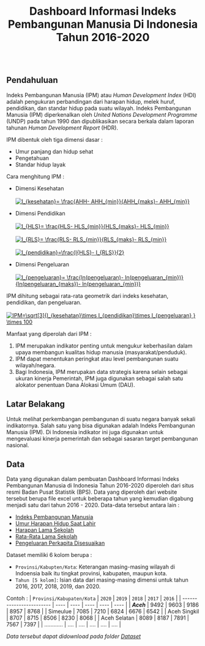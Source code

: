 <h1 align='center'> Dashboard Informasi Indeks Pembangunan Manusia Di Indonesia Tahun 2016-2020</h1>

<br></br>

## Pendahuluan
Indeks Pembangunan Manusia (IPM) atau _Human Development Index_ (HDI) adalah pengukuran perbandingan dari harapan hidup, melek huruf, pendidikan, dan standar hidup pada suatu wilayah. Indeks Pembangunan Manusia (IPM) diperkenalkan oleh _United Nations Development Programme_ (UNDP) pada tahun 1990 dan dipublikasikan secara berkala dalam laporan tahunan _Human Development Report_ (HDR).

IPM dibentuk oleh tiga dimensi dasar :
* Umur panjang dan hidup sehat
* Pengetahuan
* Standar hidup layak

Cara menghitung IPM :
- Dimensi Kesehatan
<br></br>
   <a href="https://www.codecogs.com/eqnedit.php?latex=I_{kesehatan}=&space;\frac{AHH-&space;AHH_{min}}{AHH_{maks}-&space;AHH_{min}}" target="_blank"><img src="https://latex.codecogs.com/gif.latex?I_{kesehatan}=&space;\frac{AHH-&space;AHH_{min}}{AHH_{maks}-&space;AHH_{min}}" title="I_{kesehatan}= \frac{AHH- AHH_{min}}{AHH_{maks}- AHH_{min}}" /></a>
  
- Dimensi Pendidikan
<br></br>
   <a href="https://www.codecogs.com/eqnedit.php?latex=I_{HLS}=&space;\frac{HLS-&space;HLS_{min}}{HLS_{maks}-&space;HLS_{min}}" target="_blank"><img src="https://latex.codecogs.com/gif.latex?I_{HLS}=&space;\frac{HLS-&space;HLS_{min}}{HLS_{maks}-&space;HLS_{min}}" title="I_{HLS}= \frac{HLS- HLS_{min}}{HLS_{maks}- HLS_{min}}" /></a>
<br></br>
   <a href="https://www.codecogs.com/eqnedit.php?latex=I_{RLS}=&space;\frac{RLS-&space;RLS_{min}}{RLS_{maks}-&space;RLS_{min}}" target="_blank"><img src="https://latex.codecogs.com/gif.latex?I_{RLS}=&space;\frac{RLS-&space;RLS_{min}}{RLS_{maks}-&space;RLS_{min}}" title="I_{RLS}= \frac{RLS- RLS_{min}}{RLS_{maks}- RLS_{min}}" /></a>
<br></br>
   <a href="https://www.codecogs.com/eqnedit.php?latex=I_{pendidikan}=\frac{I{HLS}-&space;I_{RLS}}{2}" target="_blank"><img src="https://latex.codecogs.com/gif.latex?I_{pendidikan}=\frac{I{HLS}-&space;I_{RLS}}{2}" title="I_{pendidikan}=\frac{I{HLS}- I_{RLS}}{2}" /></a>

- Dimensi Pengeluaran
<br></br>
   <a href="https://www.codecogs.com/eqnedit.php?latex=I_{pengeluaran}=&space;\frac{ln(pengeluaran)-&space;ln(pengeluaran_{min})}{ln(pengeluaran_{maks})-&space;ln(pengeluaran_{min})}" target="_blank"><img src="https://latex.codecogs.com/gif.latex?I_{pengeluaran}=&space;\frac{ln(pengeluaran)-&space;ln(pengeluaran_{min})}{ln(pengeluaran_{maks})-&space;ln(pengeluaran_{min})}" title="I_{pengeluaran}= \frac{ln(pengeluaran)- ln(pengeluaran_{min})}{ln(pengeluaran_{maks})- ln(pengeluaran_{min})}" /></a>
   
IPM dihitung sebagai rata-rata geometrik dari indeks kesehatan, pendidikan, dan pengeluaran.
<br></br>
   <a href="https://www.codecogs.com/eqnedit.php?latex=IPM=\sqrt[3]{I_{kesehatan}\times&space;I_{pendidikan}\times&space;I_{pengeluaran}&space;}&space;\times&space;100" target="_blank"><img src="https://latex.codecogs.com/gif.latex?IPM=\sqrt[3]{I_{kesehatan}\times&space;I_{pendidikan}\times&space;I_{pengeluaran}&space;}&space;\times&space;100" title="IPM=\sqrt[3]{I_{kesehatan}\times I_{pendidikan}\times I_{pengeluaran} } \times 100" /></a>

Manfaat yang diperolah dari IPM :
<ol>
  <li>IPM merupakan indikator penting untuk mengukur keberhasilan dalam upaya membangun kualitas hidup manusia (masyarakat/penduduk).</li>
  <li>IPM dapat menentukan peringkat atau level pembangunan suatu wilayah/negara.</li>
  <li>Bagi Indonesia, IPM merupakan data strategis karena selain sebagai ukuran kinerja Pemerintah, IPM juga digunakan sebagai salah satu alokator penentuan Dana Alokasi Umum (DAU).</li>
</ol>

## Latar Belakang
Untuk melihat perkembangan pembangunan di suatu negara banyak sekali indikatornya. Salah satu yang bisa digunakan adalah Indeks Pembangunan Manusia (IPM). Di Indonesia indikator ini juga digunakan untuk mengevaluasi kinerja pemerintah dan sebagai sasaran target pembangunan nasional.



## Data
Data yang digunakan dalam pembuatan Dashboard Informasi Indeks Pembangunan Manusia di Indonesia Tahun 2016-2020 diperoleh dari situs resmi Badan Pusat Statistik (BPS). Data yang diperoleh dari website tersebut berupa file excel untuk beberapa tahun yang kemudian digabung menjadi satu dari tahun 2016 - 2020. Data-data tersebut antara lain :
* [Indeks Pembangunan Manusia](https://bps.go.id/indicator/26/413/1/-metode-baru-indeks-pembangunan-manusia.html)
* [Umur Harapan Hidup Saat Lahir](https://bps.go.id/indicator/26/414/1/-metode-baru-umur-harapan-hidup-saat-lahir-uhh-.html)
* [Harapan Lama Sekolah](https://bps.go.id/indicator/26/417/1/-metode-baru-harapan-lama-sekolah.html)
* [Rata-Rata Lama Sekolah](https://bps.go.id/indicator/26/415/1/-metode-baru-rata-rata-lama-sekolah.html)
* [Pengeluaran Perkapita Disesuaikan](https://bps.go.id/indicator/26/416/1/-metode-baru-pengeluaran-per-kapita-disesuaikan.html)

Dataset memiliki 6 kolom berupa :
- `Provinsi/Kabupten/Kota`: Keterangan masing-masing wilayah di Indoensia baik itu tingkat provinsi, kabupaten, maupun kota.
- `Tahun [5 kolom]`: Isian data dari masing-masing dimensi untuk tahun 2016, 2017, 2018, 2019, dan 2020.

Contoh :
| `Provinsi/Kabupaten/Kota`  | `2020` | `2019` | `2018` | `2017` | `2016` |
| ------------------------ | ---- | ---- | ---- | ---- | ---- |
| ***Aceh***               | 9492 | 9603 | 9186 | 8957 | 8768 |
| Simeulue                 | 7085 | 7210 | 6824 | 6676 | 6542 |
| Aceh Singkil             | 8707 | 8715 | 8506 | 8230 | 8068 |
| Aceh Selatan             | 8089 | 8187 | 7891 | 7567 | 7397 |
| ............             | .... | .... | .... | .... | .... |

_Data tersebut dapat didownload pada folder [Dataset](https://github.com/fadilaahmad16/fadilaahmad16/tree/main/Dataset)_
